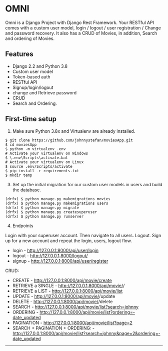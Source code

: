 # OMNI

Omni is a Django Project with Django Rest Framework. Your RESTful API comes with a custom user model, login / logout / user registration / Change and password recovery. It also has a CRUD of Movies, in addition, Search and ordering of Movies.

## Features

- Django 2.2 and Python 3.8
- Custom user model
- Token-based auth
- RESTful API
- Signup/login/logout
- change and Retrieve password
- CRUD
- Search and Ordering.

## First-time setup

1.  Make sure Python 3.8x and Virtualenv are already installed.

```
$ git clone https://github.com/johnnystefan/moviesApp.git
$ cd moviesApp
$ python -m virtualenv .env
# Activate your virtualenv on Windows
$ \.env\Scripts\activate.bat
# Activate your virtualenv on Linux
$ source .env/Scripts/activate
$ pip install -r requirements.txt
$ mkdir temp
```

3.  Set up the initial migration for our custom user models in users and build the database.

```
(drfx) $ python manage.py makemigrations movies
(drfx) $ python manage.py makemigrations users
(drfx) $ python manage.py migrate
(drfx) $ python manage.py createsuperuser
(drfx) $ python manage.py runserver
```

4.  Endpoints

Login with your superuser account. Then navigate to all users. Logout. Sign up for a new account and repeat the login, users, logout flow.

- login - http://127.0.0.1:8000/api/user/login
- logout - http://127.0.0.1:8000/logout/
- signup - http://127.0.0.1:8000/api/user/register

CRUD:

 - CREATE - http://127.0.0.1:8000/api/movie/create
 - RETRIEVE a SINGLE - http://127.0.0.1:8000/api/movie/<slug>/
 - RETRIEVE a LIST - http://127.0.0.1:8000/api/movie/list
 - UPDATE - http://127.0.0.1:8000/api/movie/<slug>/update
 - DELETE - http://127.0.0.1:8000/api/movie/<slug>/delete
 - SEARCH - http://127.0.0.1:8000/api/movie/list?search=johnny
 - ORDERING - http://127.0.0.1:8000/api/movie/list?ordering=-date_updated
 - PAGINATION - http://127.0.0.1:8000/api/movie/list?page=2
 - SEARCH + PAGINATION + ORDERING: - http://127.0.0.1:8000/api/movie/list?search=johnny&page=2&ordering=-date_updated

---
